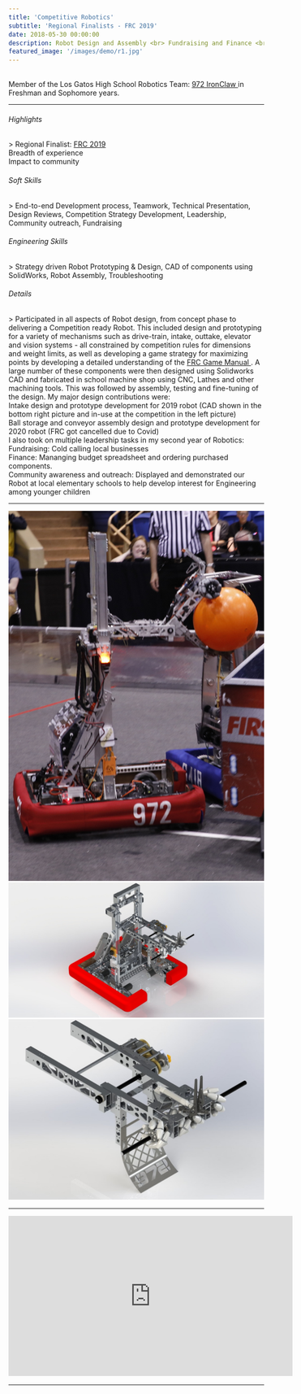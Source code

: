 ```yaml
---
title: 'Competitive Robotics'
subtitle: 'Regional Finalists - FRC 2019'
date: 2018-05-30 00:00:00
description: Robot Design and Assembly <br> Fundraising and Finance <br> Community Outreach
featured_image: '/images/demo/r1.jpg'
---
```


<br>
Member of the Los Gatos High School Robotics Team: <a href ="http://ironclaw972.org/"> 972 IronClaw </a> in Freshman and Sophomore years. 

<hr>
  
<h6> Highlights </h6>
> Regional Finalist: <a href="https://frc-events.firstinspires.org/team/972"> FRC 2019 </a> <br> Breadth of experience <br> Impact to community

<h6> Soft Skills </h6>
> End-to-end Development process, Teamwork, Technical Presentation, Design Reviews, Competition Strategy Development, Leadership, Community outreach, Fundraising

<h6> Engineering Skills </h6>
> Strategy driven Robot Prototyping & Design, CAD of components using SolidWorks, Robot Assembly, Troubleshooting


<h6> Details </h6>
> Participated in all aspects of Robot design, from concept phase to delivering a Competition ready Robot. This included design and prototyping for a variety of mechanisms such as drive-train, intake, outtake, elevator and vision systems - all constrained by competition rules for dimensions and weight limits, as well as developing a game strategy for maximizing points by developing a detailed understanding of the <a href="https://firstfrc.blob.core.windows.net/frc2020/Manual/2020FRCGameSeasonManual.pdf"> FRC Game Manual </a>.  A large number of these components were then designed using Solidworks CAD and fabricated in school machine shop using CNC, Lathes and other machining tools.  This was followed by assembly, testing and fine-tuning of the design. My major design contributions were:  <br> Intake design and prototype development for 2019 robot (CAD shown in the bottom right picture and in-use at the competition in the left picture) <br> Ball storage and conveyor assembly design and prototype development for 2020 robot (FRC got cancelled due to Covid) <br> I also took on multiple leadership tasks in my second year of Robotics: <br> Fundraising: Cold calling local businesses <br> Finance: Mananging budget spreadsheet and ordering purchased components. <br> Community awareness and outreach: Displayed and demonstrated our Robot at local elementary schools to help develop interest for Engineering among younger children


---


<div class="gallery" data-columns="2">
	<img src="/images/demo/r4.jpg">
	<img src="/images/demo/r1.jpg">
	<img src="/images/demo/r2.jpg">
</div>


---


<iframe width="560" height="315" src="https://www.youtube.com/embed/pdRBp6AnNCw" frameborder="0" allow="accelerometer; autoplay; clipboard-write; encrypted-media; gyroscope; picture-in-picture" allowfullscreen></iframe>


---

